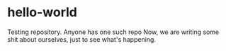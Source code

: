 # hello-world
Testing repository. Anyone has one such repo
Now, we are writing some shit about ourselves, just to see what's happening.
